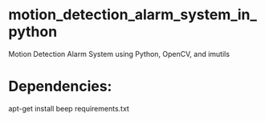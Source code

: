 # motion_detection_alarm_system_in_python

Motion Detection Alarm System using Python, OpenCV, and imutils

# Dependencies:

apt-get install beep
requirements.txt
